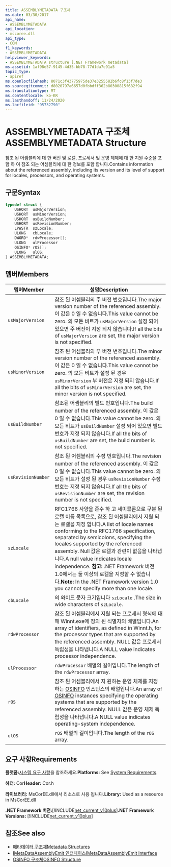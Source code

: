 ```yaml
---
title: ASSEMBLYMETADATA 구조체
ms.date: 03/30/2017
api_name:
- ASSEMBLYMETADATA
api_location:
- mscoree.dll
api_type:
- COM
f1_keywords:
- ASSEMBLYMETADATA
helpviewer_keywords:
- ASSEMBLYMETADATA structure [.NET Framework metadata]
ms.assetid: 1af98e57-9145-4d35-bb78-77d1da7c91a5
topic_type:
- apiref
ms.openlocfilehash: 8071c3f43775975de37e3255582b6fc8f13f7de3
ms.sourcegitcommit: d8020797a6657d0fbbdff362b80300815f682f94
ms.translationtype: MT
ms.contentlocale: ko-KR
ms.lasthandoff: 11/24/2020
ms.locfileid: "95732790"
---
```

# <a name="assemblymetadata-structure"></a><span data-ttu-id="319b2-102">ASSEMBLYMETADATA 구조체</span><span class="sxs-lookup"><span data-stu-id="319b2-102">ASSEMBLYMETADATA Structure</span></span>

<span data-ttu-id="319b2-103">참조 된 어셈블리에 대 한 버전 및 로캘, 프로세서 및 운영 체제에 대 한 지원 수준을 포함 하 여 참조 되는 어셈블리에 대 한 정보를 포함 합니다.</span><span class="sxs-lookup"><span data-stu-id="319b2-103">Contains information about the referenced assembly, including its version and its level of support for locales, processors, and operating systems.</span></span>  
  
## <a name="syntax"></a><span data-ttu-id="319b2-104">구문</span><span class="sxs-lookup"><span data-stu-id="319b2-104">Syntax</span></span>  
  
```cpp  
typedef struct {  
    USHORT  usMajorVersion;  
    USHORT  usMinorVersion;  
    USHORT  usBuildNumber;  
    USHORT  usRevisionNumber;  
    LPWSTR  szLocale;  
    ULONG   cbLocale;  
    DWORD*  rdwProcessor[];  
    ULONG   ulProcessor  
    OSINFO* rOS[];  
    ULONG   ulOS;  
} ASSEMBLYMETADATA;  
```  
  
## <a name="members"></a><span data-ttu-id="319b2-105">멤버</span><span class="sxs-lookup"><span data-stu-id="319b2-105">Members</span></span>  
  
|<span data-ttu-id="319b2-106">멤버</span><span class="sxs-lookup"><span data-stu-id="319b2-106">Member</span></span>|<span data-ttu-id="319b2-107">설명</span><span class="sxs-lookup"><span data-stu-id="319b2-107">Description</span></span>|  
|------------|-----------------|  
|`usMajorVersion`|<span data-ttu-id="319b2-108">참조 된 어셈블리의 주 버전 번호입니다.</span><span class="sxs-lookup"><span data-stu-id="319b2-108">The major version number of the referenced assembly.</span></span> <span data-ttu-id="319b2-109">이 값은 0 일 수 없습니다.</span><span class="sxs-lookup"><span data-stu-id="319b2-109">This value cannot be zero.</span></span> <span data-ttu-id="319b2-110">의 모든 비트가 `usMajorVersion` 설정 되어 있으면 주 버전이 지정 되지 않습니다.</span><span class="sxs-lookup"><span data-stu-id="319b2-110">If all the bits of `usMajorVersion` are set, the major version is not specified.</span></span>|  
|`usMinorVersion`|<span data-ttu-id="319b2-111">참조 된 어셈블리의 부 버전 번호입니다.</span><span class="sxs-lookup"><span data-stu-id="319b2-111">The minor version number of the referenced assembly.</span></span> <span data-ttu-id="319b2-112">이 값은 0 일 수 없습니다.</span><span class="sxs-lookup"><span data-stu-id="319b2-112">This value cannot be zero.</span></span> <span data-ttu-id="319b2-113">의 모든 비트가 설정 된 경우 `usMinorVersion` 부 버전은 지정 되지 않습니다.</span><span class="sxs-lookup"><span data-stu-id="319b2-113">If all the bits of `usMinorVersion` are set, the minor version is not specified.</span></span>|  
|`usBuildNumber`|<span data-ttu-id="319b2-114">참조된 어셈블리의 빌드 번호입니다.</span><span class="sxs-lookup"><span data-stu-id="319b2-114">The build number of the referenced assembly.</span></span> <span data-ttu-id="319b2-115">이 값은 0 일 수 없습니다.</span><span class="sxs-lookup"><span data-stu-id="319b2-115">This value cannot be zero.</span></span> <span data-ttu-id="319b2-116">의 모든 비트가 `usBuildNumber` 설정 되어 있으면 빌드 번호가 지정 되지 않습니다.</span><span class="sxs-lookup"><span data-stu-id="319b2-116">If all the bits of `usBuildNumber` are set, the build number is not specified.</span></span>|  
|`usRevisionNumber`|<span data-ttu-id="319b2-117">참조 된 어셈블리의 수정 번호입니다.</span><span class="sxs-lookup"><span data-stu-id="319b2-117">The revision number of the referenced assembly.</span></span> <span data-ttu-id="319b2-118">이 값은 0 일 수 없습니다.</span><span class="sxs-lookup"><span data-stu-id="319b2-118">This value cannot be zero.</span></span> <span data-ttu-id="319b2-119">의 모든 비트가 설정 된 경우 `usRevisionNumber` 수정 번호는 지정 되지 않습니다.</span><span class="sxs-lookup"><span data-stu-id="319b2-119">If all the bits of `usRevisionNumber` are set, the revision number is not specified.</span></span>|  
|`szLocale`|<span data-ttu-id="319b2-120">RFC1766 사양을 준수 하 고 세미콜론으로 구분 된 로캘 이름 목록으로, 참조 된 어셈블리에서 지원 되는 로캘을 지정 합니다.</span><span class="sxs-lookup"><span data-stu-id="319b2-120">A list of locale names conforming to the RFC1766 specification, separated by semicolons, specifying the locales supported by the referenced assembly.</span></span> <span data-ttu-id="319b2-121">Null 값은 로캘과 관련이 없음을 나타냅니다.</span><span class="sxs-lookup"><span data-stu-id="319b2-121">A null value indicates locale independence.</span></span> <span data-ttu-id="319b2-122">**참고:**  .NET Framework 버전 1.0에서는 둘 이상의 로캘을 지정할 수 없습니다.</span><span class="sxs-lookup"><span data-stu-id="319b2-122">**Note:**  In the .NET Framework version 1.0 you cannot specify more than one locale.</span></span>|  
|`cbLocale`|<span data-ttu-id="319b2-123">의 와이드 문자 크기입니다 `szLocale` .</span><span class="sxs-lookup"><span data-stu-id="319b2-123">The size in wide characters of `szLocale`.</span></span>|  
|`rdwProcessor`|<span data-ttu-id="319b2-124">참조 된 어셈블리에서 지원 되는 프로세서 형식에 대해 Winnt.exe에 정의 된 식별자의 배열입니다.</span><span class="sxs-lookup"><span data-stu-id="319b2-124">An array of identifiers, as defined in Winnt.h, for the processor types that are supported by the referenced assembly.</span></span> <span data-ttu-id="319b2-125">NULL 값은 프로세서 독립성을 나타냅니다.</span><span class="sxs-lookup"><span data-stu-id="319b2-125">A NULL value indicates processor independence.</span></span>|  
|`ulProcessor`|<span data-ttu-id="319b2-126">`rdwProcessor` 배열의 길이입니다.</span><span class="sxs-lookup"><span data-stu-id="319b2-126">The length of the `rdwProcessor` array.</span></span>|  
|`rOS`|<span data-ttu-id="319b2-127">참조 된 어셈블리에서 지 원하는 운영 체제를 지정 하는 [OSINFO](osinfo-structure.md) 인스턴스의 배열입니다.</span><span class="sxs-lookup"><span data-stu-id="319b2-127">An array of [OSINFO](osinfo-structure.md) instances specifying the operating systems that are supported by the referenced assembly.</span></span> <span data-ttu-id="319b2-128">NULL 값은 운영 체제 독립성을 나타냅니다.</span><span class="sxs-lookup"><span data-stu-id="319b2-128">A NULL value indicates operating-system independence.</span></span>|  
|`ulOS`|<span data-ttu-id="319b2-129">`rOS` 배열의 길이입니다.</span><span class="sxs-lookup"><span data-stu-id="319b2-129">The length of the `rOS` array.</span></span>|  
  
## <a name="requirements"></a><span data-ttu-id="319b2-130">요구 사항</span><span class="sxs-lookup"><span data-stu-id="319b2-130">Requirements</span></span>  

 <span data-ttu-id="319b2-131">**플랫폼:**[시스템 요구 사항](../../get-started/system-requirements.md)을 참조하세요.</span><span class="sxs-lookup"><span data-stu-id="319b2-131">**Platforms:** See [System Requirements](../../get-started/system-requirements.md).</span></span>  
  
 <span data-ttu-id="319b2-132">**헤더:** Cor</span><span class="sxs-lookup"><span data-stu-id="319b2-132">**Header:** Cor.h</span></span>  
  
 <span data-ttu-id="319b2-133">**라이브러리:** MsCorEE.dll에서 리소스로 사용 됩니다.</span><span class="sxs-lookup"><span data-stu-id="319b2-133">**Library:** Used as a resource in MsCorEE.dll</span></span>  
  
 <span data-ttu-id="319b2-134">**.NET Framework 버전:**[!INCLUDE[net_current_v10plus](../../../../includes/net-current-v10plus-md.md)]</span><span class="sxs-lookup"><span data-stu-id="319b2-134">**.NET Framework Versions:** [!INCLUDE[net_current_v10plus](../../../../includes/net-current-v10plus-md.md)]</span></span>  
  
## <a name="see-also"></a><span data-ttu-id="319b2-135">참조</span><span class="sxs-lookup"><span data-stu-id="319b2-135">See also</span></span>

- [<span data-ttu-id="319b2-136">메타데이터 구조체</span><span class="sxs-lookup"><span data-stu-id="319b2-136">Metadata Structures</span></span>](metadata-structures.md)
- [<span data-ttu-id="319b2-137">IMetaDataAssemblyEmit 인터페이스</span><span class="sxs-lookup"><span data-stu-id="319b2-137">IMetaDataAssemblyEmit Interface</span></span>](imetadataassemblyemit-interface.md)
- [<span data-ttu-id="319b2-138">OSINFO 구조체</span><span class="sxs-lookup"><span data-stu-id="319b2-138">OSINFO Structure</span></span>](osinfo-structure.md)
